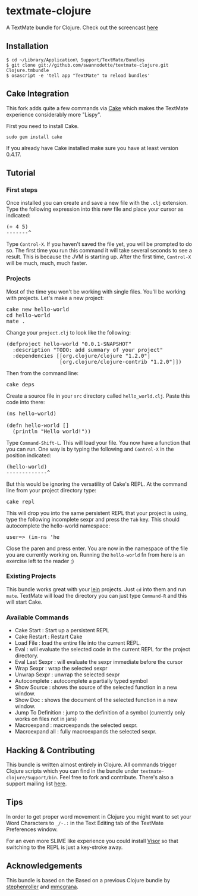 # textmate-clojure

A TextMate bundle for Clojure. Check out the screencast [here](http://blip.tv/file/4160578)

## Installation

    $ cd ~/Library/Application\ Support/TextMate/Bundles
    $ git clone git://github.com/swannodette/textmate-clojure.git Clojure.tmbundle
    $ osascript -e 'tell app "TextMate" to reload bundles'

## Cake Integration

This fork adds quite a few commands via [Cake](http://github.com/ninjudd/cake) which makes the TextMate experience considerably more "Lispy".

First you need to install Cake.

    sudo gem install cake
    
If you already have Cake installed make sure you have at least version 0.4.17.

## Tutorial

### First steps

Once installed you can create and save a new file with the <code>.clj</code> extension. Type the following expression into this new file and place your cursor as indicated:

<pre>
(+ 4 5)
-------^
</pre>

Type <code>Control-X</code>. If you haven't saved the file yet, you will be prompted to do so. The first time you run this command it will take several seconds to see a result. This is because the JVM is starting up. After the first time, <code>Control-X</code> will be much, much, much faster.

### Projects

Most of the time you won't be working with single files. You'll be working with projects. Let's make a new project:

<pre class="console">
cake new hello-world
cd hello-world
mate .
</pre>

Change your <code>project.clj</code> to look like the following:

<pre>
(defproject hello-world "0.0.1-SNAPSHOT"
  :description "TODO: add summary of your project"
  :dependencies [[org.clojure/clojure "1.2.0"]
                 [org.clojure/clojure-contrib "1.2.0"]])
</pre>

Then from the command line:

<pre class="console">
cake deps
</pre>

Create a source file in your <code>src</code> directory called <code>hello_world.clj</code>. Paste this code into there:

<pre>
(ns hello-world)

(defn hello-world []
  (println "Hello world!"))
</pre>

Type <code>Command-Shift-L</code>. This will load your file. You now have a function that you can run. One way is by typing the following and <code>Control-X</code> in the position indicated:

<pre>
(hello-world)
-------------^
</pre>

But this would be ignoring the versatility of Cake's REPL. At the command line from your project directory type:

<pre class="console">
cake repl
</pre>

This will drop you into the same persistent REPL that your project is using, type the following incomplete sexpr and press the <code>Tab</code> key. This should autocomplete the hello-world namespace:

<pre>
user=> (in-ns 'he
</pre>

Close the paren and press enter. You are now in the namespace of the file you are currently working on. Running the <code>hello-world</code> fn from here is an exercise left to the reader ;)

### Existing Projects

This bundle works great with your [lein](http://github.com/technomancy/leiningen) projects. Just <code>cd</code> into them and run <code>mate</code>. TextMate will load the directory you can just type <code>Command-R</code> and this will start Cake.

### Available Commands

* Cake Start : Start up a persistent REPL
* Cake Restart : Restart Cake
* Load File : load the entire file into the current REPL.
* Eval : will evaluate the selected code in the current REPL for the project directory.
* Eval Last Sexpr : will evaluate the sexpr immediate before the cursor
* Wrap Sexpr : wrap the selected sexpr
* Unwrap Sexpr : unwrap the selected sexpr
* Autocomplete : autocomplete a partially typed symbol
* Show Source : shows the source of the selected function in a new window.
* Show Doc : shows the document of the selected function in a new window.
* Jump To Definition : jump to the definition of a symbol (currently only works on files not in jars)
* Macroexpand : macroexpands the selected sexpr.
* Macroexpand all : fully macroexpands the selected sexpr.

## Hacking & Contributing

This bundle is written almost entirely in Clojure. All commands trigger Clojure scripts which you can find in the bundle under <code>textmate-clojure/Support/bin</code>. Feel free to fork and contribute. There's also a support mailing list [here](http://groups.google.com/group/textmate-clojure).

## Tips

In order to get proper word movement in Clojure you might want to set your Word Characters to <code>_/-.:</code> in the Text Editing tab of the TextMate Preferences window.

For an even more SLIME like experience you could install [Visor](http://visor.binaryage.com/) so that switching to the REPL is just a key-stroke away.

## Acknowledgements

This bundle is based on the Based on a previous Clojure bundle by [stephenroller](http://github.com/stephenroller/clojure-tmbundle) and [mmcgrana](http://github.com/mmcgrana/textmate-clojure).